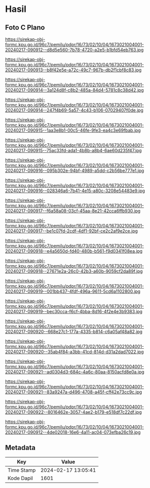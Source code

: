 # Hasil

## Foto C Plano

https://sirekap-obj-formc.kpu.go.id/96c7/pemilu/pdpr/16/73/02/10/04/1673021004001-20240217-090912--d8d5e560-7b78-4720-a2e5-b1bfd54eb763.jpg

https://sirekap-obj-formc.kpu.go.id/96c7/pemilu/pdpr/16/73/02/10/04/1673021004001-20240217-090913--b8f42e5e-a72c-49c7-967b-db2f1cbf8c83.jpg

https://sirekap-obj-formc.kpu.go.id/96c7/pemilu/pdpr/16/73/02/10/04/1673021004001-20240217-090914--3a124d8f-c8b2-485a-84d4-5781c8c38d42.jpg

https://sirekap-obj-formc.kpu.go.id/96c7/pemilu/pdpr/16/73/02/10/04/1673021004001-20240217-090914--247f4b69-5a57-4c43-b106-07029407f0de.jpg

https://sirekap-obj-formc.kpu.go.id/96c7/pemilu/pdpr/16/73/02/10/04/1673021004001-20240217-090915--1aa3e8b1-00c5-46fe-9fe3-ea4c3e69fbab.jpg

https://sirekap-obj-formc.kpu.go.id/96c7/pemilu/pdpr/16/73/02/10/04/1673021004001-20240217-090915--75ac33fd-ada1-4b8b-a8b4-6ae60d235f47.jpg

https://sirekap-obj-formc.kpu.go.id/96c7/pemilu/pdpr/16/73/02/10/04/1673021004001-20240217-090916--095b302e-94bf-4989-a5dd-c2b56be777e1.jpg

https://sirekap-obj-formc.kpu.go.id/96c7/pemilu/pdpr/16/73/02/10/04/1673021004001-20240217-090916--028346a6-7b41-4e15-a80c-3208e54483e9.jpg

https://sirekap-obj-formc.kpu.go.id/96c7/pemilu/pdpr/16/73/02/10/04/1673021004001-20240217-090917--f6a58a08-03cf-45aa-8e21-42cca6ffb930.jpg

https://sirekap-obj-formc.kpu.go.id/96c7/pemilu/pdpr/16/73/02/10/04/1673021004001-20240217-090917--be1c07fd-2cdf-4df1-92bf-ce2c2af9e2ce.jpg

https://sirekap-obj-formc.kpu.go.id/96c7/pemilu/pdpr/16/73/02/10/04/1673021004001-20240217-090918--e4a5650d-fd40-480b-b561-f9d0341f08ea.jpg

https://sirekap-obj-formc.kpu.go.id/96c7/pemilu/pdpr/16/73/02/10/04/1673021004001-20240217-090918--27671e2a-26c0-42b3-a60b-9059cf2da89f.jpg

https://sirekap-obj-formc.kpu.go.id/96c7/pemilu/pdpr/16/73/02/10/04/1673021004001-20240217-090919--001bb437-4fdf-496a-9611-5cd6a1102800.jpg

https://sirekap-obj-formc.kpu.go.id/96c7/pemilu/pdpr/16/73/02/10/04/1673021004001-20240217-090919--bec30cca-f6cf-4bba-8d16-4f2e4e3b9383.jpg

https://sirekap-obj-formc.kpu.go.id/96c7/pemilu/pdpr/16/73/02/10/04/1673021004001-20240217-090920--668e27c1-177a-4335-b814-c6a05af48a82.jpg

https://sirekap-obj-formc.kpu.go.id/96c7/pemilu/pdpr/16/73/02/10/04/1673021004001-20240217-090920--35ab4f84-a3bb-41cd-814d-d31a2dad7022.jpg

https://sirekap-obj-formc.kpu.go.id/96c7/pemilu/pdpr/16/73/02/10/04/1673021004001-20240217-090921--ad0304d3-684c-4a6c-80aa-8150acfd8e0a.jpg

https://sirekap-obj-formc.kpu.go.id/96c7/pemilu/pdpr/16/73/02/10/04/1673021004001-20240217-090921--83a9247a-d496-4708-a45f-cff42e73cc9c.jpg

https://sirekap-obj-formc.kpu.go.id/96c7/pemilu/pdpr/16/73/02/10/04/1673021004001-20240217-090922--8016462e-3057-4ae2-b179-e518df7c22df.jpg

https://sirekap-obj-formc.kpu.go.id/96c7/pemilu/pdpr/16/73/02/10/04/1673021004001-20240217-090912--4de02018-16e6-4a11-ac04-073efba26c19.jpg


## Metadata

| Key        | Value               |
| ---------- | ------------------- |
| Time Stamp | 2024-02-17 13:05:41 |
| Kode Dapil | 1601                |



